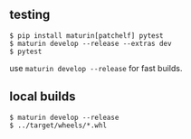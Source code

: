 ## testing

```console
$ pip install maturin[patchelf] pytest
$ maturin develop --release --extras dev
$ pytest
```

use `maturin develop --release` for fast builds.

## local builds

```console
$ maturin develop --release
$ ../target/wheels/*.whl
```
